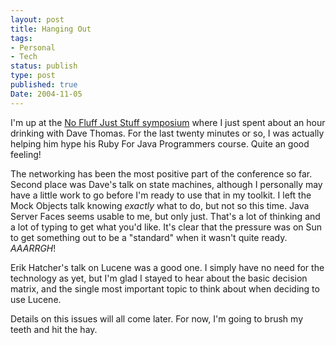 ```yaml
---
layout: post
title: Hanging Out
tags:
- Personal
- Tech
status: publish
type: post
published: true
Date: 2004-11-05
---
```


I'm up at the [No Fluff Just Stuff symposium](http://www.nofluffjuststuff.com/) where I just spent about an hour drinking with Dave Thomas.  For the last twenty minutes or so, I was actually helping him hype his Ruby For Java Programmers course.  Quite an good feeling!

The networking has been the most positive part of the conference so far.  Second place was Dave's talk on state machines, although I personally may have a little work to go before I'm ready to use that in my toolkit.  I left the Mock Objects talk knowing *exactly* what to do, but not so this time.  Java Server Faces seems usable to me, but only just.  That's a lot of thinking and a lot of typing to get what you'd like.  It's clear that the pressure was on Sun to get something out to be a "standard" when it wasn't quite ready.  *AAARRGH*!

Erik Hatcher's talk on Lucene was a good one.  I simply have no need for the technology as yet, but I'm glad I stayed to hear about the basic decision matrix, and the single most important topic to think about when deciding to use Lucene.

Details on this issues will all come later.  For now, I'm going to brush my teeth and hit the hay.
